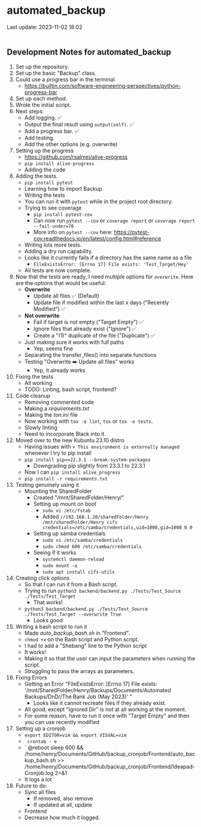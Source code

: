 # automated_backup

Last update: 2023-11-02 18:02
<br><br>

## Development Notes for automated_backup

1. Set up the repository.
2. Set up the basic "Backup" class.
3. Could use a progress bar in the terminal
    - https://builtin.com/software-engineering-perspectives/python-progress-bar
4. Set up each method.
5. Wrote the initial script.
6. Next steps:
    - Add logging. ✅
    - Output the final result using ` output(self) `. ✅
    - Add a progress bar. ✅
    - Add testing.
    - Add the other options (e.g. overwrite)
7. Setting up the progress 
    - https://github.com/rsalmei/alive-progress
    - ` pip install alive-progress `
    - Adding the code
8. Adding the tests.
    - ` pip install pytest `
    - Learning how to import Backup
    - Writing the tests
    - You can run it with ` pytest ` while in the project root directory.
    - Trying to see coverage
        - ` pip install pytest-cov `
        - Can now run ` pytest --cov ` or  ` coverage report ` or ` coverage report --fail-under=70 `
        - More info on ` pytest --cov ` here: https://pytest-cov.readthedocs.io/en/latest/config.html#reference
    - Writing lots more tests.
    - Adding a dry run capability.
    - Looks like it currently fails if a directory has the same name as a file
        - ` FileExistsError: [Errno 17] File exists: 'Test_Target/Hey' `
    - All tests are now complete.
9. Now that the tests are ready, I need multiple options for ` overwrite `. Here are the options that would be useful:
    - **Overwrite**
        - Update all files ✅ (Default)
        - Update file if modified within the last x days ("Recently Modified") ✅
    - **Not overwrite**
        - Fail if target is not empty ("Target Empty") ✅
        - Ignore files that already exist ("Ignore") ✅
        - Create a "(1)" duplicate of the file ("Duplicate") ✅
    - Just making sure it works with full paths
        - Yep, seems fine
    - Separating the transfer_files() into separate functions
    - Testing "Overwrite ➡️ Update all files" works
        - Yep, it already works
10. Fixing the tests
    - All working
    - TODO: Linting, bash script, frontend?
11. Code cleanup
    - Removing commented code
    - Making a *requirements.txt*
    - Making the *ton.ini* file
    - Now working with ` tox -e lint `, ` tox ` or ` tox -e tests `.
    - Slowly linting
    - Need to incorporate Black into it.
12. Moved over to the new Kubuntu 23.10 distro
    - Having issues with  ` × This environment is externally managed ` whenever I try to pip install
    - ` pip install pip==22.3.1 --break-system-packages `
        - Downgrading pip slightly from 23.3.1 to 22.3.1
    - Now I can ` pip install alive_progress `
    - ` pip install -r requirements.txt `
13. Testing genuinely using it
    - Mounting the SharedFolder
        -  Created "/mnt/SharedFolder/Henry/"
        - Setting up mount on boot
            - ` sudo vi /etc/fstab `
            - Added ` //192.168.1.20/sharedFolder/Henry /mnt/sharedFolder/Henry cifs credentials=/etc/samba/credentials,uid=1000,gid=1000 0 0 `
        - Setting up samba credentials
            - ` sudo vi /etc/samba/credentials `
            - ` sudo chmod 600 /etc/samba/credentials `
        - Seeing if it works
            - ` systemctl daemon-reload `
            - ` sudo mount -a `
            - ` sudo apt install cifs-utils `
14. Creating click options
    - So that I can run it from a Bash script.
    - Trying to run ` python3 backend/backend.py ./Tests/Test_Source ./Tests/Test_Target `
        - That works!
    - ` python3 backend/backend.py ./Tests/Test_Source ./Tests/Test_Target --overwrite True `
        - Looks good
15. Writing a bash script to run it
    - Made *auto_backup_bash.sh* in "Frontend".
    - ` chmod +x ` on the Bash script and Python script.
    - I had to add a "Shebang" line to the Python script
    - It works!
    - Making it so that the user can input the parameters when running the script.
    - Struggling to pass the arrays as parameters.
16. Fixing Errors
    - Getting an Error "FileExistsError: [Errno 17] File exists: '/mnt/SharedFolder/Henry/Backups/Documents/Automated Backups/DnD//The Bank Job (May 2023)' "
        - Looks like it cannot recreate files if they already exist.
    - All good, except "Ignored Dir" is not at all working at the moment.
    - For some reason, have to run it once with "Target Empty" and then you can use recently modified
17. Setting up a cronjob
    - ` export EDITOR=vim && export VISUAL=vim `
    - ` crontab - e`
    - ` @reboot sleep 600 && /home/henry/Documents/GitHub/backup_cronjob/Frontend/auto_backup_bash.sh >> /home/henry/Documents/GitHub/backup_cronjob/Frontend/Ideapad-Cronjob.log 2>&1 
    - It logs a lot`
18. Future to do:
    - Sync all files
        - If removed, also remove
        - If updated at all, update
    - Frontend
    - Decrease how much it logged.
